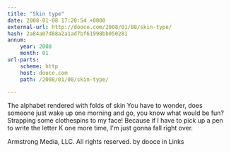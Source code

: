 ```yaml
---
title: "Skin type"
date: 2008-01-08 17:20:54 +0000
external-url: http://dooce.com/2008/01/08/skin-type/
hash: 2a84a07d88a2a1ad7bf61998bb050281
annum:
    year: 2008
    month: 01
url-parts:
    scheme: http
    host: dooce.com
    path: /2008/01/08/skin-type/

---
```


The alphabet rendered with folds of skin
You have to wonder, does someone just wake up one morning and go, you know what would be fun? Strapping some clothespins to my face! Because if I have to pick up a pen to write the letter K one more time, I'm just gonna fall right over.

 Armstrong Media, LLC. All rights reserved.
by dooce in Links
